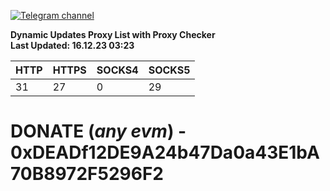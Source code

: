 [![Telegram channel](https://img.shields.io/endpoint?url=https://runkit.io/damiankrawczyk/telegram-badge/branches/master?url=https://t.me/n4z4v0d)](https://t.me/n4z4v0d) 

**Dynamic Updates Proxy List with Proxy Checker**  
**Last Updated: 16.12.23 03:23**

| HTTP        | HTTPS        | SOCKS4        | SOCKS5        |
|-------------|--------------|---------------|---------------|
| 31 | 27 | 0 | 29 |


# DONATE (_any evm_) - 0xDEADf12DE9A24b47Da0a43E1bA70B8972F5296F2
